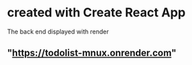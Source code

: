 # created with Create React App
The back end displayed with render

## "https://todolist-mnux.onrender.com"


